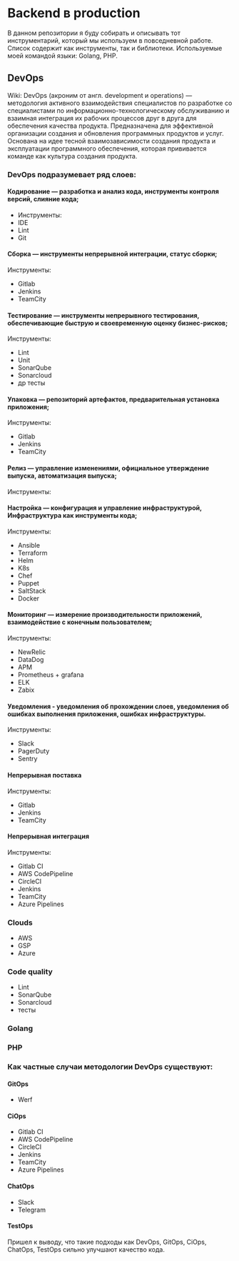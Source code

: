# Backend в production
В данном репозитории я буду собирать и описывать тот инструментарий, который мы используем в повседневной работе.
Список содержит как инструменты, так и библиотеки.
Используемые моей командой языки: Golang, PHP.

## DevOps
Wiki:
DevOps (акроним от англ. development и operations) — методология активного взаимодействия специалистов по разработке со специалистами по информационно-технологическому обслуживанию и взаимная интеграция их рабочих процессов друг в друга для обеспечения качества продукта. Предназначена для эффективной организации создания и обновления программных продуктов и услуг. Основана на идее тесной взаимозависимости создания продукта и эксплуатации программного обеспечения, которая прививается команде как культура создания продукта. 

### DevOps подразумевает ряд слоев:

#### Кодирование — разработка и анализ кода, инструменты контроля версий, слияние кода;
* Инструменты:
* IDE
* Lint
* Git

#### Сборка — инструменты непрерывной интеграции, статус сборки;
Инструменты:
* Gitlab
* Jenkins
* TeamCity

#### Тестирование — инструменты непрерывного тестирования, обеспечивающие быструю и своевременную оценку бизнес-рисков;
Инструменты:
* Lint
* Unit
* SonarQube
* Sonarcloud
* др тесты

#### Упаковка — репозиторий артефактов, предварительная установка приложения;
Инструменты:
* Gitlab
* Jenkins
* TeamCity

#### Релиз — управление изменениями, официальное утверждение выпуска, автоматизация выпуска;
Инструменты:

#### Настройка — конфигурация и управление инфраструктурой, Инфраструктура как инструменты кода;
Инструменты:
* Ansible
* Terraform
* Helm
* K8s
* Chef
* Puppet 
* SaltStack
* Docker

#### Мониторинг — измерение производительности приложений, взаимодействие с конечным пользователем;
Инструменты:
* NewRelic
* DataDog
* APM
* Prometheus + grafana
* ELK
* Zabix

#### Уведомления - уведомления об прохождении слоев, уведомления об ошибках выполнения приложения, ошибках инфраструктуры.
Инструменты:
* Slack
* PagerDuty
* Sentry

#### Непрерывная поставка
Инструменты:
* Gitlab
* Jenkins
* TeamCity

#### Непрерывная интеграция
Инструменты:
* Gitlab CI
* AWS CodePipeline 
* CircleCI
* Jenkins
* TeamCity
* Azure Pipelines

### Clouds
* AWS
* GSP
* Azure

### Code quality
* Lint
* SonarQube
* Sonarcloud
* тесты

### Golang

### PHP

### Как частные случаи методологии DevOps существуют:
#### GitOps
* Werf

#### CiOps
* Gitlab CI
* AWS CodePipeline 
* CircleCI
* Jenkins
* TeamCity
* Azure Pipelines

#### ChatOps
* Slack
* Telegram

#### TestOps


Пришел к выводу, что такие подходы как DevOps, GitOps, CiOps, ChatOps, TestOps сильно улучшают качество кода.
